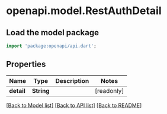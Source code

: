 # openapi.model.RestAuthDetail

## Load the model package
```dart
import 'package:openapi/api.dart';
```

## Properties
Name | Type | Description | Notes
------------ | ------------- | ------------- | -------------
**detail** | **String** |  | [readonly] 

[[Back to Model list]](../README.md#documentation-for-models) [[Back to API list]](../README.md#documentation-for-api-endpoints) [[Back to README]](../README.md)


